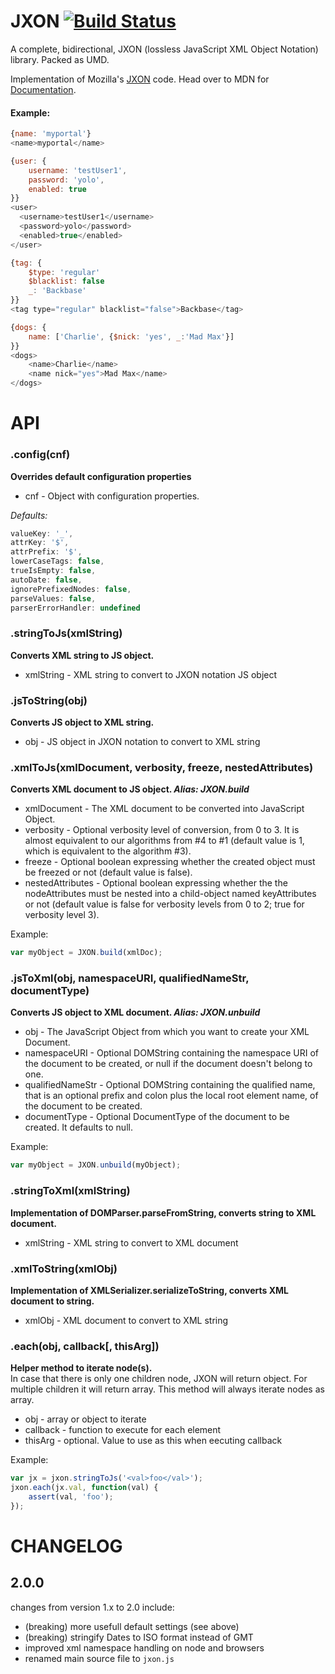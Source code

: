 JXON [![Build Status](https://secure.travis-ci.org/tyrasd/jxon.svg)](https://travis-ci.org/tyrasd/jxon)
====

A complete, bidirectional, JXON (lossless JavaScript XML Object Notation) library. Packed as UMD.

Implementation of Mozilla's [JXON](https://developer.mozilla.org/en-US/docs/JXON) code. Head over to MDN for [Documentation](https://developer.mozilla.org/en-US/docs/JXON#Usage).


#### Example:

```js
{name: 'myportal'} 
<name>myportal</name>

{user: {
    username: 'testUser1',
    password: 'yolo',
    enabled: true
}}
<user>
  <username>testUser1</username>
  <password>yolo</password>
  <enabled>true</enabled>
</user>

{tag: {
    $type: 'regular'
    $blacklist: false
    _: 'Backbase'
}}
<tag type="regular" blacklist="false">Backbase</tag>

{dogs: {
    name: ['Charlie', {$nick: 'yes', _:'Mad Max'}]
}}
<dogs>
    <name>Charlie</name>
    <name nick="yes">Mad Max</name>
</dogs>
```

# API

### .config(cnf)
**Overrides default configuration properties**
- cnf - Object with configuration properties.

_Defaults:_

```js
valueKey: '_',
attrKey: '$',
attrPrefix: '$',
lowerCaseTags: false,
trueIsEmpty: false,
autoDate: false,
ignorePrefixedNodes: false,
parseValues: false,
parserErrorHandler: undefined
```

### .stringToJs(xmlString)
**Converts XML string to JS object.**
- xmlString - XML string to convert to JXON notation JS object

### .jsToString(obj)
**Converts JS object to XML string.**
- obj - JS object in JXON notation to convert to XML string

### .xmlToJs(xmlDocument, verbosity, freeze, nestedAttributes)
**Converts XML document to JS object. _Alias: JXON.build_**
- xmlDocument - The XML document to be converted into JavaScript Object.
- verbosity - Optional verbosity level of conversion, from 0 to 3. It is almost equivalent to our algorithms from #4 to #1 (default value is 1, which is equivalent to the algorithm #3).
- freeze - Optional boolean expressing whether the created object must be freezed or not (default value is false).
- nestedAttributes - Optional boolean expressing whether the the nodeAttributes must be nested into a child-object named keyAttributes or not (default value is false for verbosity levels from 0 to 2; true for verbosity level 3).
 
Example:
```js
var myObject = JXON.build(xmlDoc);
```
### .jsToXml(obj, namespaceURI, qualifiedNameStr, documentType)
**Converts JS object to XML document. _Alias: JXON.unbuild_**
- obj - The JavaScript Object from which you want to create your XML Document.
- namespaceURI - Optional DOMString containing the namespace URI of the document to be created, or null if the document doesn't belong to one.
- qualifiedNameStr - Optional DOMString containing the qualified name, that is an optional prefix and colon plus the local root element name, of the document to be created.
- documentType - Optional DocumentType of the document to be created. It defaults to null.
 
Example:
```js
var myObject = JXON.unbuild(myObject);
```

### .stringToXml(xmlString)
**Implementation of DOMParser.parseFromString, converts string to XML document.**
- xmlString - XML string to convert to XML document

### .xmlToString(xmlObj)
**Implementation of XMLSerializer.serializeToString, converts XML document to string.**
- xmlObj - XML document to convert to XML string

### .each(obj, callback[, thisArg])
**Helper method to iterate node(s).**  
In case that there is only one children node, JXON will return object. For multiple children it will return array. This method will always iterate nodes as array.
- obj - array or object to iterate
- callback - function to execute for each element
- thisArg - optional. Value to use as this when eecuting callback

Example:
```js
var jx = jxon.stringToJs('<val>foo</val>');
jxon.each(jx.val, function(val) {
    assert(val, 'foo');
});
```

# CHANGELOG

## 2.0.0

changes from version 1.x to 2.0 include:

* (breaking) more usefull default settings (see above)
* (breaking) stringify Dates to ISO format instead of GMT
* improved xml namespace handling on node and browsers
* renamed main source file to `jxon.js`
